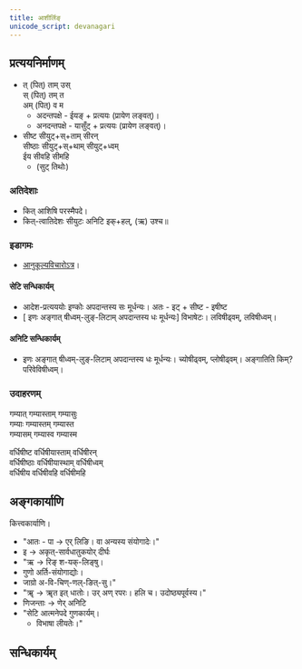 ```yaml
---
title: आशीर्लिङ्
unicode_script: devanagari
---
```


<div class="js_include" url="../angAni/dhAtuvivekaH.md"  newLevelForH1="1" includeTitle="true"> </div>

<div class="js_include" url="../angAni/vivaxA-kalanam.md"  newLevelForH1="1" includeTitle="true"> </div>

## प्रत्ययनिर्माणम्
- त् (पित्) ताम् उस्  
स् (पित्) तम् त  
अम् (पित्) व म
  - अदन्तपक्षे - ईयङ् + प्रत्ययः (प्रायेण लङ्वत्)।
  - अनदन्तपक्षे - यासुँट् + प्रत्ययः (प्रायेण लङ्वत्)।
- सीष्ट सीयुट्+स्+ताम् सीरन्  
  सीष्ठाः सीयुट्+स्+थाम् सीयुट्+ध्वम्  
  ईय सीवहि सीमहि
  - (सुट् तिथोः)

### अतिदेशाः
- कित् आशिषि परस्मैपदे।
- कित्-त्वातिदेशः सीयुटः अनिटि
  इक्+हल्, (ऋ) उश्च॥

### इडागमः
- [आनुकूल्यविचारोऽत्र](../../angAni/iDAgama-nishcayaH/)।

#### सेटि सन्धिकार्यम्
- आदेश-प्रत्यययोः इण्कोः अपदान्तस्य सः मूर्धन्यः। अतः - इट् + सीष्ट - इषीष्ट
- [ इणः अङ्गात् षीध्वम्-लुङ्-लिटाम् अपदान्तस्य धः मूर्धन्यः] विभाषेटः। लविषीढ्वम्, लविषीध्वम्। 

#### अनिटि सन्धिकार्यम्
- इणः अङ्गात् षीध्वम्-लुङ्-लिटाम् अपदान्तस्य धः मूर्धन्यः। च्योषीढ्वम्, प्लोषीढ्वम्। अङ्गातिति किम्? परिवेविषीध्वम्।


### उदाहरणम्
 गम्यात् गम्यास्ताम् गम्यासुः  
 गम्याः गम्यास्तम् गम्यास्त  
 गम्यासम् गम्यास्व गम्यास्म

 वर्धिषीष्ट वर्धिषीयास्ताम् वर्धिषीरन्  
 वर्धिषीष्ठाः वर्धिषीयास्थाम् वर्धिषीध्वम्  
 वर्धिषीय वर्धिषीवहि वर्धिषीमहि

<div class="js_include" url="../angAni/ArdhadhAtuka-kAryANi.md"  newLevelForH1="1" includeTitle="true"> </div>

## अङ्गकार्याणि
कित्त्वकार्याणि।

- "आतः - पा → एर् लिङि। वा अन्यस्य संयोगादेः।"
- इ → अकृत्-सार्वधातुकयोर् दीर्घः
- "ऋ → रिङ् श-यक्-लिङ्षु।
- गुणो अर्ति-संयोगाद्योः।
- जाग्रो अ-वि-चिण्-णल्-ङित्-सु।"
- "ॠ → ॠत इत् धातोः। उर् अण् रपरः। हलि च। उदोष्ठ्यपूर्वस्य।"
- णिजन्ताः → णेर् अनिटि
- "सेटि आत्मनेपदे गुणकार्यम्।
  - विभाषा लीयतेः।"
 

## सन्धिकार्यम्

